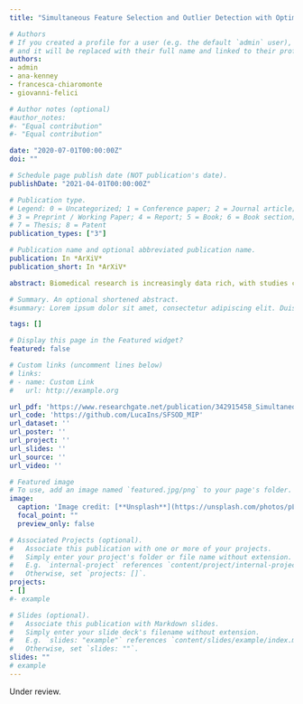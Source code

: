 ```yaml
---
title: "Simultaneous Feature Selection and Outlier Detection with Optimality Guarantees"

# Authors
# If you created a profile for a user (e.g. the default `admin` user), write the username (folder name) here 
# and it will be replaced with their full name and linked to their profile.
authors:
- admin
- ana-kenney
- francesca-chiaromonte
- giovanni-felici

# Author notes (optional)
#author_notes:
#- "Equal contribution"
#- "Equal contribution"

date: "2020-07-01T00:00:00Z"
doi: ""

# Schedule page publish date (NOT publication's date).
publishDate: "2021-04-01T00:00:00Z"

# Publication type.
# Legend: 0 = Uncategorized; 1 = Conference paper; 2 = Journal article;
# 3 = Preprint / Working Paper; 4 = Report; 5 = Book; 6 = Book section;
# 7 = Thesis; 8 = Patent
publication_types: ["3"]

# Publication name and optional abbreviated publication name.
publication: In *ArXiV*
publication_short: In *ArXiV*

abstract: Biomedical research is increasingly data rich, with studies comprising ever growing numbers of features. The larger a study, the higher the likelihood that a substantial portion of the features may be redundant and/or contain contamination (outlying values). This poses serious challenges, which are exacerbated in cases where the sample sizes are relatively small. Effective and effcient approaches to perform sparse estimation in the presence of outliers are critical for these studies, and have received considerable attention in the last decade. We contribute to this area considering high-dimensional regressions contaminated by multiple *mean-shift outliers* affecting both the response and the design matrix. We develop a general framework and use *mixed-integer programming* to simultaneously perform feature selection and outlier detection with provably optimal guarantees. We prove theoretical properties for our approach, i.e., a necessary and suffcient condition for the *robustly strong oracle property*, where the number of features can increase exponentially with the sample size; the optimal estimation of parameters; and the breakdown point of the resulting estimates. Moreover, we provide computationally effcient procedures to tune integer constraints and warm-start the algorithm. We show the superior performance of our proposal compared to existing heuristic methods through simulations and use it to study the relationships between childhood obesity and the human microbiome.

# Summary. An optional shortened abstract.
#summary: Lorem ipsum dolor sit amet, consectetur adipiscing elit. Duis posuere tellus ac convallis placerat. Proin tincidunt magna sed ex sollicitudin condimentum.

tags: []

# Display this page in the Featured widget?
featured: false

# Custom links (uncomment lines below)
# links:
# - name: Custom Link
#   url: http://example.org

url_pdf: 'https://www.researchgate.net/publication/342915458_Simultaneous_Feature_Selection_and_Outlier_Detection_with_Optimality_Guarantees'
url_code: 'https://github.com/LucaIns/SFSOD_MIP'
url_dataset: ''
url_poster: ''
url_project: ''
url_slides: ''
url_source: ''
url_video: ''

# Featured image
# To use, add an image named `featured.jpg/png` to your page's folder. 
image:
  caption: 'Image credit: [**Unsplash**](https://unsplash.com/photos/pLCdAaMFLTE)'
  focal_point: ""
  preview_only: false

# Associated Projects (optional).
#   Associate this publication with one or more of your projects.
#   Simply enter your project's folder or file name without extension.
#   E.g. `internal-project` references `content/project/internal-project/index.md`.
#   Otherwise, set `projects: []`.
projects:
- []
#- example

# Slides (optional).
#   Associate this publication with Markdown slides.
#   Simply enter your slide deck's filename without extension.
#   E.g. `slides: "example"` references `content/slides/example/index.md`.
#   Otherwise, set `slides: ""`.
slides: ""
# example
---
```


<!-- {{% callout note %}}
Click the *Cite* button above to demo the feature to enable visitors to import publication metadata into their reference management software.
{{% /callout %}}

{{% callout note %}}
Create your slides in Markdown - click the *Slides* button to check out the example.
{{% /callout %}} -->

<!-- Supplementary notes can be added here, including [code, math, and images](https://wowchemy.com/docs/writing-markdown-latex/). -->

Under review.
